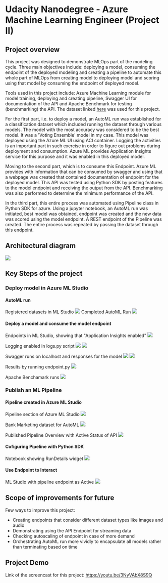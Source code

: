 # Udacity Nanodegree - Azure Machine Learning Engineer (Project II)

## Project overview
This project was designed to demonstrate MLOps part of the modeling cycle. Three main objectives include: deploying a model, consuming the endpoint of the deployed modeling and creating a pipeline to automate this whole part of MLOps from creating model to deploying model and scoring using that model by consuming the endpoint of deployed model.

Tools used in this project include: Azure Machine Learning module for model training, deploying and creating pipeline, Swagger UI for documentation of the API and Apache Benchmark for testing (benchmarking) the API. The dataset linked [here](https://automlsamplenotebookdata.blob.core.windows.net/automl-sample-notebook-data/bankmarketing_train.csv) was used for this project.

For the first part, i.e. to deploy a model, an AutoML run was established for a classification dataset which included running the dataset through various models. The model with the most accuracy was considered to be the best model. It was a 'Voting Ensemble' model in my case. This model was deployed using the Azure ML UI using ACI container. Logging the activities is an important part in such exercise in order to figure out problems during deployment and consumption. Azure ML provides Application Insights service for this purpose and it was enabled in this deployed model.

Moving to the second part, which is to consume this Endpoint. Azure ML provides with information that can be consumed by swagger and using that a webpage was created that contained documentation of endpoint for the deployed model. This API was tested using Python SDK by posting features to the model endpoint and receiving the output from the API. Benchmarking was also performed to determine the minimum performance of the API.

In the third part, this entire process was automated using Pipeline class in Python SDK for azure. Using a jupyter notebook, an AutoML run was initiated, best model was obtained, endpoint was created and the new data was scored using the model endpoint. A REST endpoint of the Pipeline was created. The entire process was repeated by passing the dataset through this endpoint.

## Architectural diagram
<img src='ArchitectureDiagram.png'>

## Key Steps of the project
### Deploy model in Azure ML Studio
#### AutoML run
Registered datasets in ML Studio
<img src='RegisteredDatasets.png'>
Completed AutoML Run
<img src='AutoMLComplete.png'>

#### Deploy a model and consume the model endpoint
Endpoints in ML Studio, showing that "Application Insights enabled"
<img src='ApplicationInsightsEnabled.png'>

Logging enabled in logs.py script
<img src='LoggingEnabledLogspy.png'>
<img src='LogsFromAppInsights.png'>

Swagger runs on localhost and responses for the model
<img src='SwaggerUIVotingEnsemble.png'>
<img src='SwaggerUILogs.png'>

Results by running endpoint.py
<img src='RunEndpointpy.png'>

Apache Benchamark runs
<img src='RunBenchmarkshResults.png'>

### Publish an ML Pipeline
#### Pipeline created in Azure ML Studio
Pipeline section of Azure ML Studio
<img src='CompletedPipelines.png'>

Bank Marketing dataset for AutoML
<img src='RegisteredDatasetsFinal.png'>

Published Pipeline Overview with Active Status of API
<img src='PipelineOverViewRestActive.png'>

#### Cofiguring Pipeline with Python SDK
Notebook showing RunDetails widget
<img src='AutoMLFinishedNotebook.png'>

#### Use Endpoint to Interact
ML Studio with pipeline endpoint as Active
<img src='PipelineEndpoint.png'>

## Scope of improvements for future
Few ways to improve this project:
* Creating endpoints that consider different dataset types like images and audio
* Demonstrating using the API Endpoint for streaming data
* Checking autoscaling of endpoint in case of more demand
* Orchestrating AutoML run more vividly to encapsulate all models rather than terminating based on time

## Project Demo
Link of the screencast for this project: https://youtu.be/3NyVAbX8S9Q
